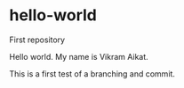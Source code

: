 # hello-world
First repository

Hello world. My name is Vikram Aikat.

This is a first test of a branching and commit. 
